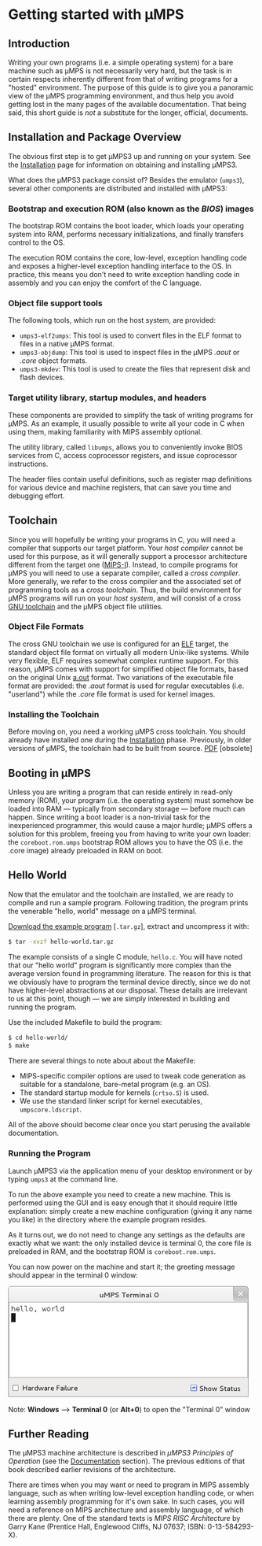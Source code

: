 # Getting started with µMPS

## Introduction

Writing your own programs (i.e. a simple operating system) for a bare machine such as µMPS is not necessarily very hard, but the task is in certain respects inherently different from that of writing programs for a "hosted" environment.
The purpose of this guide is to give you a panoramic view of the µMPS programming environment, and thus help you avoid getting lost in the many pages of the available documentation.
That being said, this short guide is *not* a substitute for the longer, official, documents.

## Installation and Package Overview

The obvious first step is to get µMPS3 up and running on your system.
See the [Installation](installation.md) page for information on obtaining and installing µMPS3.

What does the µMPS3 package consist of?
Besides the emulator (`umps3`), several other components are distributed and installed with µMPS3:

### Bootstrap and execution ROM (also known as the *BIOS*) images

The bootstrap ROM contains the boot loader, which loads your operating system into RAM, performs necessary initializations, and finally transfers control to the OS.

The execution ROM contains the core, low-level, exception handling code and exposes a higher-level exception handling interface to the OS. In practice, this means you don't need to write exception handling code in assembly and you can enjoy the comfort of the C language.

### Object file support tools

The following tools, which run on the host system, are provided:

- `umps3-elf2umps`:
This tool is used to convert files in the ELF format to files in a native µMPS format.
- `umps3-objdump`:
This tool is used to inspect files in the µMPS *.aout* or *.core* object formats.
- `umps3-mkdev`:
This tool is used to create the files that represent disk and flash devices.

### Target utility library, startup modules, and headers

These components are provided to simplify the task of writing programs for µMPS.
As an example, it usually possible to write all your code in C when using them, making familiarity with MIPS assembly optional.

The utility library, called `libumps`, allows you to conveniently invoke BIOS services from C, access coprocessor registers, and issue coprocessor instructions.

The header files contain useful definitions, such as register map definitions for various device and machine registers, that can save you time and debugging effort.

## Toolchain

Since you will hopefully be writing your programs in C, you will need a compiler that supports our target platform.
Your *host compiler* cannot be used for this purpose, as it will generally support a processor architecture different from the target one ([MIPS-I](https://www.linux-mips.org/wiki/Instruction_Set_Architecture#MIPS_I)).
Instead, to compile programs for µMPS you will need to use a separate compiler, called a *cross compiler*.
More generally, we refer to the cross compiler and the associated set of programming tools as a *cross toolchain*.
Thus, the build environment for µMPS programs will run on your *host system*, and will consist of a cross [GNU toolchain](https://en.wikipedia.org/wiki/GNU_toolchain) and the µMPS object file utilities.

### Object File Formats

The cross GNU toolchain we use is configured for an [ELF](https://en.wikipedia.org/wiki/Executable_and_Linkable_Format) target, the standard object file format on virtually all modern Unix-like systems.
While very flexible, ELF requires somewhat complex runtime support.
For this reason, µMPS comes with support for simplified object file formats, based on the original Unix [a.out](https://en.wikipedia.org/wiki/A.out) format.
Two variations of the executable file format are provided: the *.aout* format is used for regular executables (i.e. "userland") while the *.core* file format is used for kernel images.

### Installing the Toolchain

Before moving on, you need a working µMPS cross toolchain.
You should already have installed one during the [Installation](installation.md) phase.
Previously, in older versions of µMPS, the toolchain had to be built from source. [PDF](http://mps.sourceforge.net/pdf/umps-cross-toolchain-guide.pdf) [obsolete]

## Booting in µMPS

Unless you are writing a program that can reside entirely in read-only memory (ROM), your program (i.e. the operating system) must somehow be loaded into RAM — typically from secondary storage — before much can happen.
Since writing a boot loader is a non-trivial task for the inexperienced programmer, this would cause a major hurdle; µMPS offers a solution for this problem, freeing you from having to write your own loader: the `coreboot.rom.umps` bootstrap ROM allows you to have the OS (i.e. the .core image) already preloaded in RAM on boot.

## Hello World

Now that the emulator and the toolchain are installed, we are ready to compile and run a sample program.
Following tradition, the program prints the venerable "hello, world" message on a µMPS terminal.

[Download the example program](examples/hello-world.tar.gz) [`.tar.gz`], extract and uncompress it with:

```bash
$ tar -xvzf hello-world.tar.gz
```

The example consists of a single C module, `hello.c`.
You will have noted that our "hello world" program is significantly more complex than the average version found in programming literature.
The reason for this is that we obviously have to program the terminal device directly, since we do not have higher-level abstractions at our disposal.
These details are irrelevant to us at this point, though — we are simply interested in building and running the program.

Use the included Makefile to build the program:

```bash
$ cd hello-world/
$ make
```

There are several things to note about about the Makefile:

- MIPS-specific compiler options are used to tweak code generation as suitable for a standalone, bare-metal program (e.g. an OS).
- The standard startup module for kernels (`crtso.S`) is used.
- We use the standard linker script for kernel executables, `umpscore.ldscript`.

All of the above should become clear once you start perusing the available documentation.

### Running the Program

Launch µMPS3 via the application menu of your desktop environment or by typing `umps3` at the command line.

To run the above example you need to create a new machine.
This is performed using the GUI and is easy enough that it should require little explanation: simply create a new machine configuration (giving it any name you like) in the directory where the example program resides.

As it turns out, we do not need to change any settings as the defaults are exactly what we want: the only installed device is terminal 0, the core file is preloaded in RAM, and the bootstrap ROM is `coreboot.rom.umps`.

You can now power on the machine and start it; the greeting message should appear in the terminal 0 window:

![hello terminal](pictures/hello-terminal.png)

Note: **Windows** --> **Terminal 0** (or **Alt+0**) to open the "Terminal 0" window

## Further Reading

The µMPS3 machine architecture is described in *µMPS3 Principles of Operation* (see the [Documentation](../../umps.md#Documentation) section).
The previous editions of that book described earlier revisions of the architecture.

There are times when you may want or need to program in MIPS assembly language, such as when writing low-level exception handling code, or when learning assembly programming for it's own sake.
In such cases, you will need a reference on MIPS architecture and assembly language, of which there are plenty.
One of the standard texts is *MIPS RISC Architecture* by Garry Kane (Prentice Hall, Englewood Cliffs, NJ 07637; ISBN: 0-13-584293-X).
